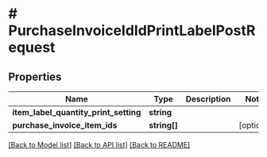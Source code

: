# # PurchaseInvoiceIdIdPrintLabelPostRequest

## Properties

Name | Type | Description | Notes
------------ | ------------- | ------------- | -------------
**item_label_quantity_print_setting** | **string** |  |
**purchase_invoice_item_ids** | **string[]** |  | [optional]

[[Back to Model list]](../../README.md#models) [[Back to API list]](../../README.md#endpoints) [[Back to README]](../../README.md)
